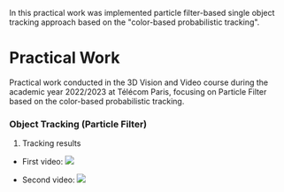 In this practical work was implemented particle filter-based single object tracking approach based on the "color-based probabilistic tracking".

# Practical Work

Practical work conducted in the 3D Vision and Video course during the academic year 2022/2023 at Télécom Paris, focusing on Particle Filter based on the color-based probabilistic tracking.

### Object Tracking (Particle Filter)

1. Tracking results
- First video:
![](https://github.com/arturpescador/particle-filter-object-tracking/blob/main/output/video.gif)


- Second video:
![](https://github.com/arturpescador/particle-filter-object-tracking/blob/main/output/video1.gif)